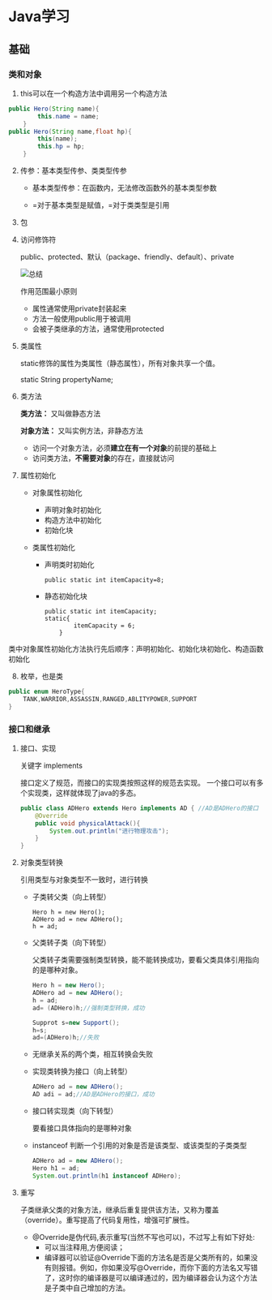 # Java学习

## 基础

### 类和对象

1. this可以在一个构造方法中调用另一个构造方法

```java
public Hero(String name){
        this.name = name;
    }
public Hero(String name,float hp){
        this(name);
        this.hp = hp;
    }
```

2. 传参：基本类型传参、类类型传参

   - 基本类型传参：在函数内，无法修改函数外的基本类型参数

   - =对于基本类型是赋值，=对于类类型是引用

3. 包

4. 访问修饰符

   public、protected、默认（package、friendly、default）、private

   ![总结](https://stepimagewm.how2j.cn/612.png)

   作用范围最小原则

   - 属性通常使用private封装起来
   - 方法一般使用public用于被调用
   - 会被子类继承的方法，通常使用protected

5. 类属性

   static修饰的属性为类属性（静态属性），所有对象共享一个值。

   static String propertyName;

6. 类方法

   **类方法：** 又叫做静态方法

   **对象方法：** 又叫实例方法，非静态方法

   - 访问一个对象方法，必须**建立在有一个对象**的前提的基础上
   - 访问类方法，**不需要对象**的存在，直接就访问  

7. 属性初始化

   - 对象属性初始化

     - 声明对象时初始化
     - 构造方法中初始化
     - 初始化块

   - 类属性初始化

     - 声明类时初始化

       ```
       public static int itemCapacity=8;
       ```

       

     - 静态初始化块

       ```
       public static int itemCapacity;
       static{
               itemCapacity = 6;
           }
       ```

类中对象属性初始化方法执行先后顺序：声明初始化、初始化块初始化、构造函数初始化

8. 枚举，也是类

```java
public enum HeroType{
    TANK,WARRIOR,ASSASSIN,RANGED,ABLITYPOWER,SUPPORT
}
```

### 接口和继承

1. 接口、实现

   关键字 implements 

   接口定义了规范，而接口的实现类按照这样的规范去实现。
   一个接口可以有多个实现类，这样就体现了java的多态。

   ```java
   public class ADHero extends Hero implements AD { //AD是ADHero的接口
       @Override
       public void physicalAttack(){
           System.out.println("进行物理攻击");
       }
   }
   ```

2. 对象类型转换

   引用类型与对象类型不一致时，进行转换

   - 子类转父类（向上转型）

     ```
     Hero h = new Hero();
     ADHero ad = new ADHero();
     h = ad;
     ```

   - 父类转子类（向下转型）

     父类转子类需要强制类型转换，能不能转换成功，要看父类具体引用指向的是哪种对象。

     ```java
     Hero h = new Hero();
     ADHero ad = new ADHero();
     h = ad;
     ad= (ADHero)h;//强制类型转换，成功
     
     Supprot s=new Support();
     h=s;
     ad=(ADHero)h;//失败
     ```

   - 无继承关系的两个类，相互转换会失败

   - 实现类转换为接口（向上转型）

     ```java
     ADHero ad = new ADHero();
     AD adi = ad;//AD是ADHero的接口，成功
     ```

   - 接口转实现类（向下转型）

     要看接口具体指向的是哪种对象

   - instanceof 判断一个引用的对象是否是该类型、或该类型的子类类型

     ```java
     ADHero ad = new ADHero();
     Hero h1 = ad;
     System.out.println(h1 instanceof ADHero);
     ```

3. 重写

   子类继承父类的对象方法，继承后重复提供该方法，又称为覆盖（override）。重写提高了代码复用性，增强可扩展性。

   - @Override是伪代码,表示重写(当然不写也可以)，不过写上有如下好处:
     - 可以当注释用,方便阅读；
     - 编译器可以验证@Override下面的方法名是否是父类所有的，如果没有则报错。例如，你如果没写@Override，而你下面的方法名又写错了，这时你的编译器是可以编译通过的，因为编译器会认为这个方法是子类中自己增加的方法。

   